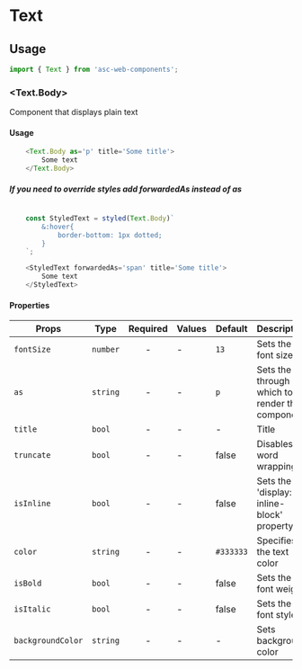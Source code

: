# Text

## Usage

```js
import { Text } from 'asc-web-components';
```

### <Text.Body>

Component that displays plain text

#### Usage

```js
    <Text.Body as='p' title='Some title'>
        Some text
    </Text.Body>

```

#####  If you need to override styles add forwardedAs instead of as

```js

    const StyledText = styled(Text.Body)`
        &:hover{
            border-bottom: 1px dotted;
        }
    `;

    <StyledText forwardedAs='span' title='Some title'>
        Some text
    </StyledText>

```

#### Properties

| Props              | Type     | Required | Values                      | Default   | Description                                                                                                                                      |
| ------------------ | -------- | :------: | --------------------------- | --------- | -------------------------------------------------------------------------------------------------------------------------------------------------------------- |
| `fontSize`         | `number` |    -     | -                     | `13`      | Sets the font size                                  |
| `as`               | `string` |    -     | -                     | `p`       | Sets the tag through which to render the component  |
| `title`            | `bool`   |    -     | -                     | -         | Title                                               |
| `truncate`         | `bool`   |    -     | -                     | false     | Disables word wrapping                              |
| `isInline`         | `bool`   |    -     | -                     | false     | Sets the 'display: inline-block' property           |
| `color`            | `string` |    -     | -                     | `#333333` | Specifies the text color                            |
| `isBold`           | `bool`   |    -     | -                     | false     | Sets the font weight                                |
| `isItalic`         | `bool`   |    -     | -                     | false     | Sets the font style                                 |
| `backgroundColor`  | `string` |    -     | -                     | -         | Sets background color                               |


